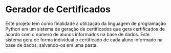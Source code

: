 # Gerador de Certificados

Este projeto tem como finalidade a utilização da linguagem de programação Python em um sistema de geração de certificados que gera certificados de acordo com o número de alunos informados na base de dados.
Este sistema gera de forma individual o certificado de cada aluno informado na base de dados, salvando-os em uma pasta.
